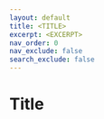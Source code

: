 ```yaml
---
layout: default
title: <TITLE>
excerpt: <EXCERPT>
nav_order: 0
nav_exclude: false
search_exclude: false
---
```

# Title
